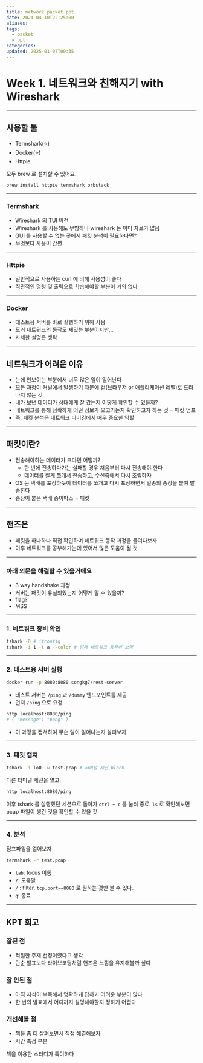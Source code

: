 ```yaml
---
title: network packet ppt
date: 2024-04-10T22:25:00
aliases: 
tags:
  - packet
  - ppt
categories: 
updated: 2025-01-07T00:35
---
```


# Week 1. 네트워크와 친해지기 with Wireshark

---

## 사용할 툴

- Termshark(⭐)
- Docker(⭐)
- Httpie

모두 brew 로 설치할 수 있어요.

```bash
brew install httpie termshark orbstack
```

---

### Termshark

- Wireshark 의 TUI 버전
- Wireshark 를 사용해도 무방하나 wireshark 는 이미 자료가 많음
- GUI 를 사용할 수 없는 곳에서 패킷 분석이 필요하다면?
- 무엇보다 사용이 간편

---

### Httpie

- 일반적으로 사용하는 curl 에 비해 사용성이 좋다
- 직관적인 명령 및 출력으로 학습해야할 부분이 거의 없다

---

### Docker

- 테스트용 서버를 바로 실행하기 위해 사용
- 도커 네트워크의 동작도 재밌는 부분이지만...
- 자세한 설명은 생략

---

## 네트워크가 어려운 이유

- 눈에 안보이는 부분에서 너무 많은 일이 일어난다
- 모든 과정이 커널에서 발생하기 때문에 겉(브라우저 or 애플리케이션 레벨)로 드러나지 않는 것
- 내가 보낸 데이터가 상대에게 잘 갔는지 어떻게 확인할 수 있을까?
- 네트워크를 통해 정확하게 어떤 정보가 오고가는지 확인하고자 하는 것 = 패킷 덤프
- 즉, 패킷 분석은 네트워크 디버깅에서 매우 중요한 역할

---

## 패킷이란?

- 전송해야하는 데이터가 크다면 어떨까?
    - 한 번에 전송하다가는 실패할 경우 처음부터 다시 전송해야 한다
    - 데이터를 잘게 쪼개서 전송하고, 수신측에서 다시 조립하자
- OS 는 택배를 포장하듯이 데이터를 쪼개고 다시 포장하면서 일종의 송장을 붙여 발송한다
- 송장이 붙은 택배 종이박스 = 패킷

---

## 핸즈온

- 패킷을 하나하나 직접 확인하며 네트워크 동작 과정을 들여다보자
- 이후 네트워크를 공부해가는데 있어서 많은 도움이 될 것

---

### 아래 의문을 해결할 수 있을거에요

- 3 way handshake 과정
- 서버는 패킷이 유실되었는지 어떻게 알 수 있을까?
- flag?
- MSS

---

### 1. 네트워크 장비 확인

```bash
tshark -D # ifconfig
tshark -i 1 -t a --color # 현재 네트워크 동작이 보임
```

---

### 2. 테스트용 서버 실행

```bash
docker run -p 8080:8080 songkg7/rest-server
```

- 테스트 서버는 `/ping` 과 `/dummy` 엔드포인트를 제공
- 먼저 `/ping` 으로 요청

```bash
http localhost:8080/ping
# { "message": "pong" }
```

- 이 과정을 캡쳐하여 무슨 일이 일어나는지 살펴보자

---

### 3. 패킷 캡쳐

```bash
tshark -i lo0 -w test.pcap # 터미널 세션 block
```

다른 터미널 세션을 열고,

```bash
http localhost:8080/ping
```

이후 tshark 를 실행했던 세션으로 돌아가 `ctrl + c` 를 눌러 종료. `ls` 로 확인해보면 pcap 파일이 생긴 것을 확인할 수 있을 것

---

### 4. 분석

덤프파일을 열어보자

```bash
termshark -r test.pcap
```

- `tab`: focus 이동
- `?`: 도움말
- `/` : filter, `tcp.port==8080` 로 원하는 것만 볼 수 있다.
- `q`: 종료

---

## KPT 회고

### 잘된 점

- 적절한 주제 선정이였다고 생각
- 단순 발표보다 라이브코딩처럼 핸즈온 느낌을 유지해볼까 싶다

### 잘 안된 점

- 아직 지식이 부족해서 명확하게 답하기 어려운 부분이 많다
- 한 번의 발표에서 어디까지 설명해야할지 정하기 어렵다

### 개선해볼 점

- 책을 좀 더 살펴보면서 직접 해결해보자
- 시간 측정 부분

책을 이용한 스터디가 특이하다
